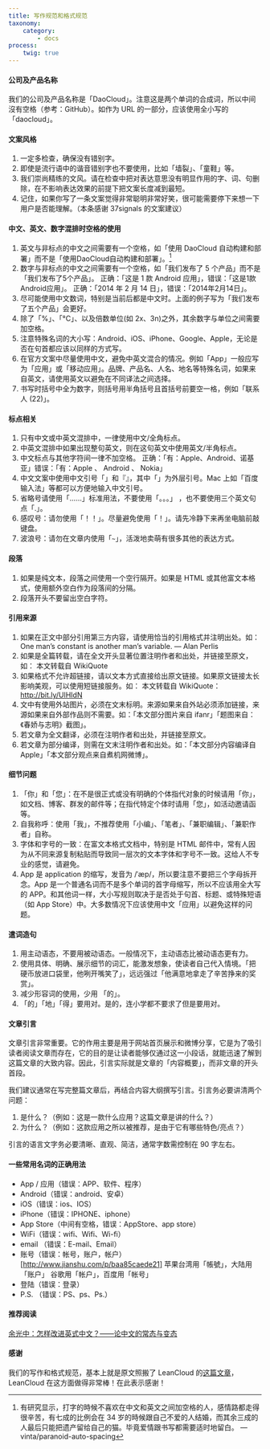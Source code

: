 ```yaml
---
title: 写作规范和格式规范
taxonomy:
    category:
        - docs
process:
    twig: true
---
```


<!-- reviewed by fiona -->

#### 公司及产品名称
我们的公司及产品名称是「DaoCloud」。注意这是两个单词的合成词，所以中间沒有空格（参考：GitHub）。如作为 URL 的一部分，应该使用全小写的「daocloud」。

#### 文案风格
1. 一定多检查，确保没有错别字。
2. 即使是流行语中的谐音错别字也不要使用，比如「墙裂」、「童鞋」等。
3. 我们崇尚精练的文风。请在检查中把对表达意思没有明显作用的字、词、句删除，在不影响表达效果的前提下把文案长度减到最短。
4. 记住，如果你写了一条文案觉得非常聪明非常好笑，很可能需要停下来想一下用户是否能理解。（本条感谢 37signals 的文案建议）

#### 中文、英文、数字混排时空格的使用
1. 英文与非标点的中文之间需要有一个空格，如「使用 DaoCloud 自动构建和部署」而不是「使用DaoCloud自动构建和部署」。[^1]
2. 数字与非标点的中文之间需要有一个空格，如「我们发布了 5 个产品」而不是「我们发布了5个产品」。
正确：「这是 1 款 Android 应用」，错误：「这是1款Android应用」。
正确：「2014 年 2 月 14 日」，错误：「2014年2月14日」。
3. 尽可能使用中文数词，特别是当前后都是中文时。上面的例子写为「我们发布了五个产品」会更好。
4. 除了「%」、「°C」、以及倍数单位(如 2x、3n)之外，其余数字与单位之间需要加空格。
5. 注意特殊名词的大小写：Android、iOS、iPhone、Google、Apple，无论是否在句首都应该以同样的方式写。
6. 在官方文案中尽量使用中文，避免中英文混合的情况。例如「App」一般应写为「应用」或「移动应用」。品牌、产品名、人名、地名等特殊名词，如果来自英文，请使用英文以避免在不同译法之间选择。
7. 书写时括号中全为数字，则括号用半角括号且首括号前要空一格，例如「联系人 (22)」。


#### 标点相关
1. 只有中文或中英文混排中，一律使用中文/全角标点。
2. 中英文混排中如果出现整句英文，则在这句英文中使用英文/半角标点。
3. 中文标点与其他字符间一律不加空格。
正确：「有：Apple、Android、诺基亚」错误：「有：Apple 、 Android 、 Nokia」
4. 中文文案中使用中文引号「」和『』，其中「」为外层引号。Mac 上如「百度输入法」等都可以方便地输入中文引号。
5. 省略号请使用「……」标准用法，不要使用「。。。」 ，也不要使用三个英文句点「.」。
6. 感叹号：请勿使用「！！」。尽量避免使用「！」。请先冷静下来再坐电脑前敲键盘。
7. 波浪号：请勿在文章内使用「`~`」，活泼地卖萌有很多其他的表达方式。
	
#### 段落
1. 如果是纯文本，段落之间使用一个空行隔开。如果是 HTML 或其他富文本格式，使用额外空白作为段落间的分隔。
2. 段落开头不要留出空白字符。

#### 引用来源
1. 如果在正文中部分引用第三方内容，请使用恰当的引用格式并注明出处。如：
One man’s constant is another man’s variable.
— Alan Perlis
2. 如果是全篇转载，请在全文开头显著位置注明作者和出处，并链接至原文，如：
本文转载自 WikiQuote
3. 如果格式不允许超链接，请以文本方式直接给出原文链接。如果原文链接太长影响美观，可以使用短链接服务。如：
本文转载自 WikiQuote：http://bit.ly/UlHIdN
4. 文中有使用外站图片，必须在文末标明。来源如果来自外站必须添加链接，来源如果来自外部作品则不需要。如：「本文部分图片来自 ifanr」「题图来自：《春娇与志明》截图」。
5. 若文章为全文翻译，必须在注明作者和出处，并链接至原文。
6. 若文章为部分编译，则需在文末注明作者和出处。如：「本文部分内容编译自 Apple」「本文部分观点来自煮机网微博」。

#### 细节问题
1. 「你」和「您」：在不是很正式或没有明确的个体指代对象的时候请用「你」，如文档、博客、群发的邮件等；在指代特定个体时请用「您」，如活动邀请函等。
2. 自我称呼：使用「我」，不推荐使用「小编」、「笔者」、「兼职编辑」、「兼职作者」自称。
3. 字体和字号的一致：在富文本格式文档中，特别是 HTML 邮件中，常有人因为从不同来源复制粘贴而导致同一层次的文本字体和字号不一致。这给人不专业的感觉，请避免。
4. App 是 application 的缩写，发音为 /ˈæp/，所以要注意不要把三个字母拆开念。App 是一个普通名词而不是多个单词的首字母缩写，所以不应该用全大写的 APP。和其他词一样，大小写规则取决于是否处于句首、标题、或特殊短语（如 App Store）中。大多数情况下应该使用中文「应用」以避免这样的问题。

#### 遣词造句
1. 用主动语态，不要用被动语态。一般情况下，主动语态比被动语态更有力。
2. 使用具体、明确、展示细节的词汇，能激发想象，使读者自己代入情境。「把硬币放进口袋里，他咧开嘴笑了」，远远强过「他满意地拿走了辛苦挣来的奖赏」。
3. 减少形容词的使用，少用 「的」。
4. 「的」「地」「得」要用对。是的，连小学都不要求了但是要用对。

#### 文章引言

文章引言非常重要。它的作用主要是用于网站首页展示和微博分享，它是为了吸引读者阅读文章而存在，它的目的是让读者能够仅通过这一小段话，就能迅速了解到这篇文章的大致内容。因此，引言实际就是文章的「内容概要」，而非文章的开头首段。

我们建议通常在写完整篇文章后，再结合内容大纲撰写引言。引言务必要讲清两个问题：

1. 是什么？（例如：这是一款什么应用？这篇文章是讲的什么？）
2. 为什么？（例如：这款应用之所以被推荐，是由于它有哪些特色/亮点？）

引言的语言文字务必要清晰、直观、简洁，通常字数需控制在 90 字左右。

#### 一些常用名词的正确用法
- App / 应用（错误：APP、软件、程序）
- Android（错误：android、安卓）
- iOS（错误：ios、IOS）
- iPhone（错误：IPHONE、iphone）
- App Store（中间有空格，错误：AppStore、app store）
- WiFi（错误：wifi、Wifi、Wi-fi）
- email （错误：E-mail、Email）
- 账号（错误：帐号，账户，帐户）
	[http://www.jianshu.com/p/baa85caede21]
	苹果台湾用「帳號」，大陆用「账户」
	谷歌用「帐户」，百度用「帐号」
- 登陆（错误：登录）
- P.S. （错误：PS、ps、Ps.）


#### 推荐阅读
[余光中：怎样改进英式中文？——论中文的常态与变态](http://open.leancloud.cn/improve-chinese.html "余光中：怎样改进英式中文？——论中文的常态与变态")

#### 感谢
我们的写作和格式规范，基本上就是原文照搬了 LeanCloud 的[这篇文章](http://open.leancloud.cn/copywriting-style-guide.html)，LeanCloud 在这方面做得非常棒！在此表示感谢！

[^1]:	有研究显示，打字的時候不喜欢在中文和英文之间加空格的人，感情路都走得很辛苦，有七成的比例会在 34 岁的時候跟自己不爱的人结婚，而其余三成的人最后只能把遗产留给自己的猫。毕竟爱情跟书写都需要适时地留白。 —vinta/paranoid-auto-spacing
